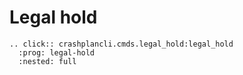 # Legal hold

```{eval-rst}
.. click:: crashplancli.cmds.legal_hold:legal_hold
  :prog: legal-hold
  :nested: full
```
